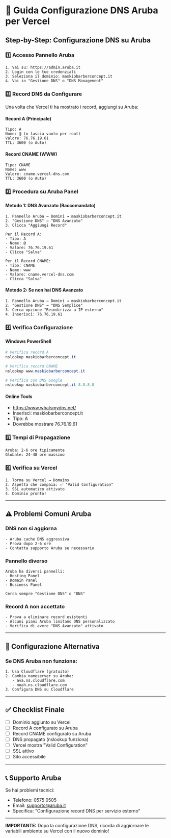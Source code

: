 # 🔧 Guida Configurazione DNS Aruba per Vercel

## Step-by-Step: Configurazione DNS su Aruba

### 1️⃣ **Accesso Pannello Aruba**
```
1. Vai su: https://admin.aruba.it
2. Login con le tue credenziali
3. Seleziona il dominio: maskiobarberconcept.it
4. Vai in "Gestione DNS" o "DNS Management"
```

### 2️⃣ **Record DNS da Configurare**

Una volta che Vercel ti ha mostrato i record, aggiungi su Aruba:

#### **Record A (Principale)**
```
Tipo: A
Nome: @ (o lascia vuoto per root)
Valore: 76.76.19.61
TTL: 3600 (o Auto)
```

#### **Record CNAME (WWW)**
```
Tipo: CNAME
Nome: www
Valore: cname.vercel-dns.com
TTL: 3600 (o Auto)
```

### 3️⃣ **Procedura su Aruba Panel**

#### **Metodo 1: DNS Avanzato (Raccomandato)**
```
1. Pannello Aruba → Domini → maskiobarberconcept.it
2. "Gestione DNS" → "DNS Avanzato"
3. Clicca "Aggiungi Record"

Per il Record A:
- Tipo: A
- Nome: @
- Valore: 76.76.19.61
- Clicca "Salva"

Per il Record CNAME:
- Tipo: CNAME  
- Nome: www
- Valore: cname.vercel-dns.com
- Clicca "Salva"
```

#### **Metodo 2: Se non hai DNS Avanzato**
```
1. Pannello Aruba → Domini → maskiobarberconcept.it
2. "Gestione DNS" → "DNS Semplice"
3. Cerca opzione "Reindirizza a IP esterno"
4. Inserisci: 76.76.19.61
```

### 4️⃣ **Verifica Configurazione**

#### **Windows PowerShell**
```powershell
# Verifica record A
nslookup maskiobarberconcept.it

# Verifica record CNAME
nslookup www.maskiobarberconcept.it

# Verifica con DNS Google
nslookup maskiobarberconcept.it 8.8.8.8
```

#### **Online Tools**
- https://www.whatsmydns.net/
- Inserisci: maskiobarberconcept.it
- Tipo: A
- Dovrebbe mostrare 76.76.19.61

### 5️⃣ **Tempi di Propagazione**
```
Aruba: 2-6 ore tipicamente
Globale: 24-48 ore massimo
```

### 6️⃣ **Verifica su Vercel**
```
1. Torna su Vercel → Domains
2. Aspetta che compaia: ✅ "Valid Configuration"
3. SSL automatico attivato
4. Dominio pronto!
```

---

## ⚠️ **Problemi Comuni Aruba**

### **DNS non si aggiorna**
```
- Aruba cache DNS aggressiva
- Prova dopo 2-6 ore
- Contatta supporto Aruba se necessario
```

### **Pannello diverso**
```
Aruba ha diversi pannelli:
- Hosting Panel
- Domain Panel  
- Business Panel

Cerca sempre "Gestione DNS" o "DNS"
```

### **Record A non accettato**
```
- Prova a eliminare record esistenti
- Alcuni piani Aruba limitano DNS personalizzato
- Verifica di avere "DNS Avanzato" attivato
```

---

## 🔧 **Configurazione Alternativa**

### **Se DNS Aruba non funziona:**
```
1. Usa Cloudflare (gratuito)
2. Cambia nameserver su Aruba:
   - ava.ns.cloudflare.com
   - noah.ns.cloudflare.com
3. Configura DNS su Cloudflare
```

---

## ✅ **Checklist Finale**

- [ ] Dominio aggiunto su Vercel
- [ ] Record A configurato su Aruba
- [ ] Record CNAME configurato su Aruba
- [ ] DNS propagato (nslookup funziona)
- [ ] Vercel mostra "Valid Configuration"
- [ ] SSL attivo
- [ ] Sito accessibile

---

## 📞 **Supporto Aruba**
Se hai problemi tecnici:
- Telefono: 0575 0505
- Email: supporto@aruba.it
- Specifica: "Configurazione record DNS per servizio esterno"

---

**IMPORTANTE:** Dopo la configurazione DNS, ricorda di aggiornare le variabili ambiente su Vercel con il nuovo dominio!

